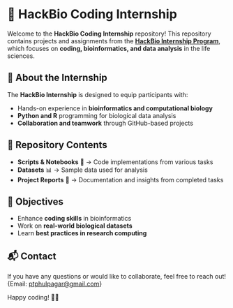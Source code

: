 # 🚀 HackBio Coding Internship  

Welcome to the **HackBio Coding Internship** repository! This repository contains projects and assignments from the **[HackBio Internship Program](https://thehackbio.com/)**, which focuses on **coding, bioinformatics, and data analysis** in the life sciences.  

## 📌 About the Internship  
The **HackBio Internship** is designed to equip participants with:  

- Hands-on experience in **bioinformatics and computational biology**  
- **Python and R** programming for biological data analysis  
- **Collaboration and teamwork** through GitHub-based projects  

## 📂 Repository Contents  
- **Scripts & Notebooks** 📜 → Code implementations from various tasks  
- **Datasets** 📊 → Sample data used for analysis  
- **Project Reports** 📑 → Documentation and insights from completed tasks  

## 🎯 Objectives  
- Enhance **coding skills** in bioinformatics  
- Work on **real-world biological datasets**  
- Learn **best practices in research computing**  

## 📬 Contact  
If you have any questions or would like to collaborate, feel free to reach out!  
{Email: ptphulpagar@gmail.com}

Happy coding! 🚀🔬  
